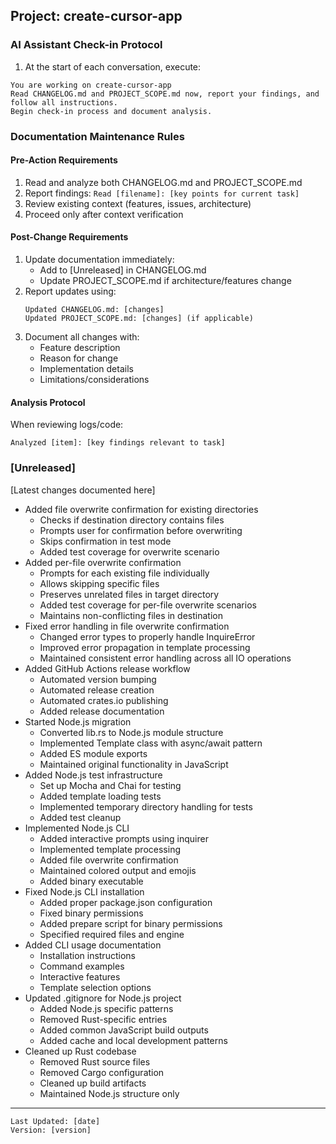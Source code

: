 ## Project: create-cursor-app

### AI Assistant Check-in Protocol
1. At the start of each conversation, execute:
```
You are working on create-cursor-app
Read CHANGELOG.md and PROJECT_SCOPE.md now, report your findings, and follow all instructions.
Begin check-in process and document analysis.
```

### Documentation Maintenance Rules

#### Pre-Action Requirements
1. Read and analyze both CHANGELOG.md and PROJECT_SCOPE.md
2. Report findings: `Read [filename]: [key points for current task]`
3. Review existing context (features, issues, architecture)
4. Proceed only after context verification

#### Post-Change Requirements
1. Update documentation immediately:
   - Add to [Unreleased] in CHANGELOG.md
   - Update PROJECT_SCOPE.md if architecture/features change
2. Report updates using:
   ```
   Updated CHANGELOG.md: [changes]
   Updated PROJECT_SCOPE.md: [changes] (if applicable)
   ```
3. Document all changes with:
   - Feature description
   - Reason for change
   - Implementation details
   - Limitations/considerations

#### Analysis Protocol
When reviewing logs/code:
```
Analyzed [item]: [key findings relevant to task]
```

### [Unreleased]
[Latest changes documented here]
- Added file overwrite confirmation for existing directories
  - Checks if destination directory contains files
  - Prompts user for confirmation before overwriting
  - Skips confirmation in test mode
  - Added test coverage for overwrite scenario
- Added per-file overwrite confirmation
  - Prompts for each existing file individually
  - Allows skipping specific files
  - Preserves unrelated files in target directory
  - Added test coverage for per-file overwrite scenarios
  - Maintains non-conflicting files in destination
- Fixed error handling in file overwrite confirmation
  - Changed error types to properly handle InquireError
  - Improved error propagation in template processing
  - Maintained consistent error handling across all IO operations
- Added GitHub Actions release workflow
  - Automated version bumping
  - Automated release creation
  - Automated crates.io publishing
  - Added release documentation
- Started Node.js migration
  - Converted lib.rs to Node.js module structure
  - Implemented Template class with async/await pattern
  - Added ES module exports
  - Maintained original functionality in JavaScript
- Added Node.js test infrastructure
  - Set up Mocha and Chai for testing
  - Added template loading tests
  - Implemented temporary directory handling for tests
  - Added test cleanup
- Implemented Node.js CLI
  - Added interactive prompts using inquirer
  - Implemented template processing
  - Added file overwrite confirmation
  - Maintained colored output and emojis
  - Added binary executable
- Fixed Node.js CLI installation
  - Added proper package.json configuration
  - Fixed binary permissions
  - Added prepare script for binary permissions
  - Specified required files and engine
- Added CLI usage documentation
  - Installation instructions
  - Command examples
  - Interactive features
  - Template selection options
- Updated .gitignore for Node.js project
  - Added Node.js specific patterns
  - Removed Rust-specific entries
  - Added common JavaScript build outputs
  - Added cache and local development patterns
- Cleaned up Rust codebase
  - Removed Rust source files
  - Removed Cargo configuration
  - Cleaned up build artifacts
  - Maintained Node.js structure only

---
```
Last Updated: [date]
Version: [version]